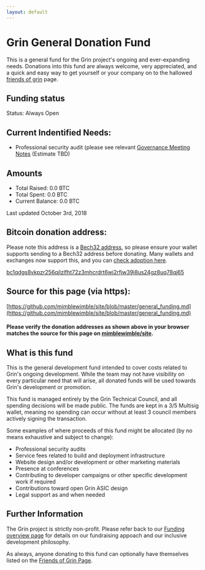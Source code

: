 ```yaml
---
layout: default
---
```


# Grin General Donation Fund

This is a general fund for the Grin project's ongoing and ever-expanding needs. Donations into this fund are always welcome, very appreciated, and a quick and easy way to get yourself or your company on to the hallowed [friends of grin](friends.md) page.

## Funding status

Status: Always Open

## Current Indentified Needs:
* Professional security audit (please see relevant [Governance Meeting Notes](https://www.grin-forum.org/t/meeting-notes-governance-sep-25-2018/874) (Estimate TBD)

## Amounts

* Total Raised:     0.0 BTC
* Total Spent:      0.0 BTC
* Current Balance:  0.0 BTC

Last updated October 3rd, 2018

## Bitcoin donation address:

Please note this address is a [Bech32 address](https://en.bitcoin.it/wiki/Bech32_adoption), so please ensure your wallet supports sending to a Bech32 address before donating. Many wallets and exchanges now support this, and you can [check adoption here](https://en.bitcoin.it/wiki/Bech32_adoption).

[bc1qdgs8vkpzr256qjlzlfht72z3mhcrdrt6wj2rfjw39j8us24gz8uq78qj65](https://blockchair.com/bitcoin/address/bc1qdgs8vkpzr256qjlzlfht72z3mhcrdrt6wj2rfjw39j8us24gz8uq78qj65)

## Source for this page (via https):

[https://github.com/mimblewimble/site/blob/master/general_funding.md](https://github.com/mimblewimble/site/blob/master/general_funding.md)

#### Please verify the donation addresses as shown above in your browser matches the source for this page on [mimblewimble/site](https://github.com/mimblewimble/site).

## What is this fund

This is the general development fund intended to cover costs related to Grin's ongoing development. While the team may not have visibility on every particular need that will arise, all donated funds will be used towards Grin's development or promotion.

This fund is managed entirely by the Grin Technical Council, and all spending decisions will be made public. The funds are kept in a 3/5 Multisig wallet, meaning no spending can occur without at least 3 council members actively signing the transaction.

Some examples of where proceeds of this fund might be allocated (by no means exhaustive and subject to change):

* Professional security audits
* Service fees related to build and deployment infrastructure
* Website design and/or development or other marketing materials
* Presence at conferences
* Contributing to developer campaigns or other specific development work if required
* Contributions toward open Grin ASIC design
* Legal support as and when needed

## Further Information

The Grin project is strictly non-profit. Please refer back to our [Funding overview page](funding.md) for details on our fundraising appoach and our inclusive development philosophy.

As always, anyone donating to this fund can optionally have themselves listed on the [Friends of Grin Page](friends.md).





